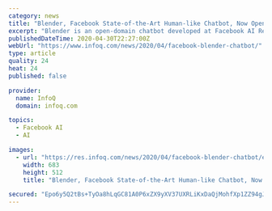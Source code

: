 ```yaml
---
category: news
title: "Blender, Facebook State-of-the-Art Human-like Chatbot, Now Open Source"
excerpt: "Blender is an open-domain chatbot developed at Facebook AI Research (FAIR), Facebook’s AI and machine learning division. According to FAIR, it is the first chatbot that has learned to blend several conversation skills,"
publishedDateTime: 2020-04-30T22:27:00Z
webUrl: "https://www.infoq.com/news/2020/04/facebook-blender-chatbot/"
type: article
quality: 24
heat: 24
published: false

provider:
  name: InfoQ
  domain: infoq.com

topics:
  - Facebook AI
  - AI

images:
  - url: "https://res.infoq.com/news/2020/04/facebook-blender-chatbot/en/headerimage/facebook-blender-chatbot-1588281818197.jpeg"
    width: 683
    height: 512
    title: "Blender, Facebook State-of-the-Art Human-like Chatbot, Now Open Source"

secured: "Epo6y5Q2tBs+TyOa8hLqGC81A0P6xZX9yXV37UXRLiKxDaQjMohfXp1ZZ94gJ3zdiBPZQy2bt/WdcyEb/djS71IXCCBFVIQ6FBCudpMhneFzbXN4HY5zY3U4ZtmesRqrc3370m7Ywkyj3JIzGO2C25mp9m1y4k3HZdFCsDW9uPadEiJcqT+6I5zGNzQcujVs2CQgOTaiPmg5XQGWpsxznPvC2PY7cq1MCT+sQlzsp55m9OVE5VG20tEr1awPxQIYA+Oq+GofMmZI94dTZr+pvrUTo5t6yuToArdvXgHin2+UXqCgf65oA3IaFvQ1/0Ob;68JYVUmK3t1Rc2sKGNpelQ=="
---
```


